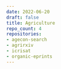 ```yaml
---
date: 2022-06-20
draft: false
title: Agriculture
repo_count: 4
repositories:
- agecon-search
- agrirxiv
- icrisat
- organic-eprints
---
```



